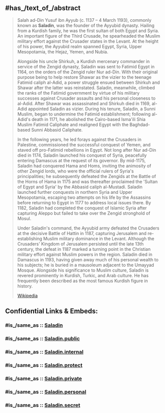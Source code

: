 

## #has_/text_of_/abstract 

> Salah ad-Din Yusuf ibn Ayyub (c. 1137 – 4 March 1193), commonly known as **Saladin**, was the founder of the Ayyubid dynasty. Hailing from a Kurdish family, he was the first sultan of both Egypt and Syria. An important figure of the Third Crusade, he spearheaded the Muslim military effort against the Crusader states in the Levant. At the height of his power, the Ayyubid realm spanned Egypt, Syria, Upper Mesopotamia, the Hejaz, Yemen, and Nubia.
>
> Alongside his uncle Shirkuh, a Kurdish mercenary commander in service of the Zengid dynasty, Saladin was sent to Fatimid Egypt in 1164, on the orders of the Zengid ruler Nur ad-Din. With their original purpose being to help restore Shawar as the vizier to the teenage Fatimid caliph al-Adid, a power struggle ensued between Shirkuh and Shawar after the latter was reinstated. Saladin, meanwhile, climbed the ranks of the Fatimid government by virtue of his military successes against Crusader assaults and his personal closeness to al-Adid. After Shawar was assassinated and Shirkuh died in 1169, al-Adid appointed Saladin as vizier. During his tenure, Saladin, a Sunni Muslim, began to undermine the Fatimid establishment; following al-Adid's death in 1171, he abolished the Cairo-based Isma'ili Shia Muslim Fatimid Caliphate and realigned Egypt with the Baghdad-based Sunni Abbasid Caliphate.
>
> In the following years, he led forays against the Crusaders in Palestine, commissioned the successful conquest of Yemen, and staved off pro-Fatimid rebellions in Egypt. Not long after Nur ad-Din died in 1174, Saladin launched his conquest of Syria, peacefully entering Damascus at the request of its governor. By mid-1175, Saladin had conquered Hama and Homs, inviting the animosity of other Zengid lords, who were the official rulers of Syria's principalities; he subsequently defeated the Zengids at the Battle of the Horns of Hama in 1175 and was thereafter proclaimed the 'Sultan of Egypt and Syria' by the Abbasid caliph al-Mustadi. Saladin launched further conquests in northern Syria and Upper Mesopotamia, escaping two attempts on his life by the Assassins before returning to Egypt in 1177 to address local issues there. By 1182, Saladin had completed the conquest of Islamic Syria after capturing Aleppo but failed to take over the Zengid stronghold of Mosul.
>
> Under Saladin's command, the Ayyubid army defeated the Crusaders at the decisive Battle of Hattin in 1187, capturing Jerusalem and re-establishing Muslim military dominance in the Levant. Although the Crusaders' Kingdom of Jerusalem persisted until the late 13th century, the defeat in 1187 marked a turning point in the Christian military effort against Muslim powers in the region. Saladin died in Damascus in 1193, having given away much of his personal wealth to his subjects; he is buried in a mausoleum adjacent to the Umayyad Mosque. Alongside his significance to Muslim culture, Saladin is revered prominently in Kurdish, Turkic, and Arab culture. He has frequently been described as the most famous Kurdish figure in history.
>
> [Wikipedia](https://en.wikipedia.org/wiki/Saladin)


## Confidential Links & Embeds: 

### #is_/same_as :: [Saladin](/_Standards/Society/Government/Leader/Middle_Age_Leaders/Saladin.md) 

### #is_/same_as :: [Saladin.public](/_public/Society/Government/Leader/Middle_Age_Leaders/Saladin.public.md) 

### #is_/same_as :: [Saladin.internal](/_internal/Society/Government/Leader/Middle_Age_Leaders/Saladin.internal.md) 

### #is_/same_as :: [Saladin.protect](/_protect/Society/Government/Leader/Middle_Age_Leaders/Saladin.protect.md) 

### #is_/same_as :: [Saladin.private](/_private/Society/Government/Leader/Middle_Age_Leaders/Saladin.private.md) 

### #is_/same_as :: [Saladin.personal](/_personal/Society/Government/Leader/Middle_Age_Leaders/Saladin.personal.md) 

### #is_/same_as :: [Saladin.secret](/_secret/Society/Government/Leader/Middle_Age_Leaders/Saladin.secret.md)

